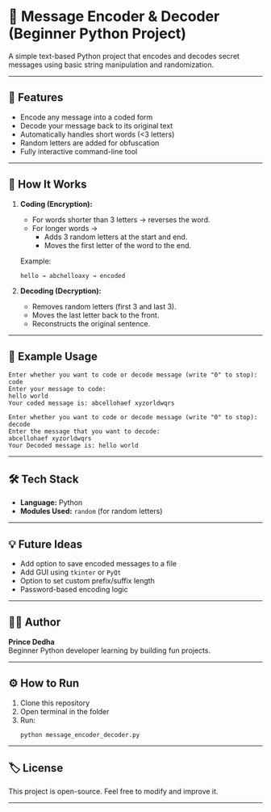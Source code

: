 # 🔐 Message Encoder & Decoder (Beginner Python Project)

A simple text-based Python project that encodes and decodes secret messages using basic string manipulation and randomization.

---

## 🚀 Features

- Encode any message into a coded form  
- Decode your message back to its original text  
- Automatically handles short words (<3 letters)  
- Random letters are added for obfuscation  
- Fully interactive command-line tool  

---

## 🧩 How It Works

1. **Coding (Encryption):**
   - For words shorter than 3 letters → reverses the word.
   - For longer words →  
     - Adds 3 random letters at the start and end.  
     - Moves the first letter of the word to the end.

   Example:  
   ```
   hello → abchelloaxy → encoded
   ```

2. **Decoding (Decryption):**
   - Removes random letters (first 3 and last 3).  
   - Moves the last letter back to the front.  
   - Reconstructs the original sentence.

---

## 🧠 Example Usage

```
Enter whether you want to code or decode message (write "0" to stop): code
Enter your message to code:
hello world
Your coded message is: abcellohaef xyzorldwqrs
```

```
Enter whether you want to code or decode message (write "0" to stop): decode
Enter the message that you want to decode:
abcellohaef xyzorldwqrs
Your Decoded message is: hello world
```

---

## 🛠️ Tech Stack

- **Language:** Python  
- **Modules Used:** `random` (for random letters)

---

## 💡 Future Ideas

- Add option to save encoded messages to a file  
- Add GUI using `tkinter` or `PyQt`  
- Option to set custom prefix/suffix length  
- Password-based encoding logic  

---

## 👨‍💻 Author
**Prince Dedha**  
Beginner Python developer learning by building fun projects.

---

## ⚙️ How to Run

1. Clone this repository  
2. Open terminal in the folder  
3. Run:  
   ```
   python message_encoder_decoder.py
   ```

---

## 🏷️ License

This project is open-source. Feel free to modify and improve it.

---